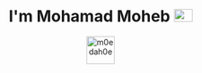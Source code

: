 <h1 align="center">I'm Mohamad Moheb <img src="https://images.twinkl.co.uk/tr/image/upload/illustation/Lebanon-flag-1.png" alt="cplusplus" width="33" height="23"/></h1> 
<p align="center">
  <a href=https://twitter.com/m0edah0e target="_blank"><img align="center" src=https://cdn.jsdelivr.net/npm/simple-icons@3.0.1/icons/twitter.svg alt="m0edah0e" height="50"     width="50" /></a>
  </p>
